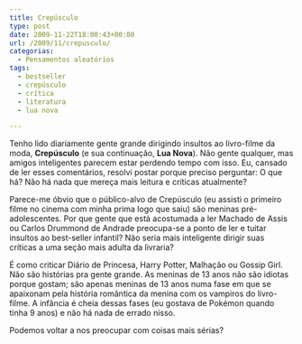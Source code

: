 ```yaml
---
title: Crepúsculo
type: post
date: 2009-11-22T18:00:43+00:00
url: /2009/11/crepusculo/
categorias:
  - Pensamentos aleatórios
tags:
  - bestseller
  - crepúsculo
  - crítica
  - literatura
  - lua nova

---
```

Tenho lido diariamente gente grande dirigindo insultos ao livro-filme da moda, **Crepúsculo** (e sua continuação, **Lua Nova**). Não gente qualquer, mas amigos inteligentes parecem estar perdendo tempo com isso. Eu, cansado de ler esses comentários, resolvi postar porque preciso perguntar: O que há? Não há nada que mereça mais leitura e críticas atualmente?

Parece-me óbvio que o público-alvo de Crepúsculo (eu assisti o primeiro filme no cinema com minha prima logo que saiu) são meninas pré-adolescentes. Por que gente que está acostumada a ler Machado de Assis ou Carlos Drummond de Andrade preocupa-se a ponto de ler e tuitar insultos ao best-seller infantil? Não seria mais inteligente dirigir suas críticas a uma seção mais adulta da livraria?

É como criticar Diário de Princesa, Harry Potter, Malhação ou Gossip Girl. Não são histórias pra gente grande. As meninas de 13 anos não são idiotas porque gostam; são apenas meninas de 13 anos numa fase em que se apaixonam pela história romântica da menina com os vampiros do livro-filme. A infância é cheia dessas fases (eu gostava de Pokémon quando tinha 9 anos) e não há nada de errado nisso.

Podemos voltar a nos preocupar com coisas mais sérias?

